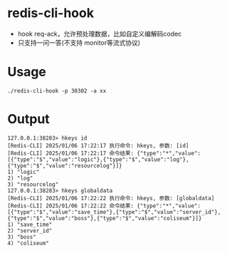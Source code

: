 # redis-cli-hook
- hook req-ack，允许预处理数据，比如自定义编解码codec
- 只支持一问一答(不支持 monitor等流式协议)

# Usage
```
./redis-cli-hook -p 30302 -a xx
```

# Output
```
127.0.0.1:38283> hkeys id
[Redis-CLI] 2025/01/06 17:22:17 执行命令: hkeys, 参数: [id]
[Redis-CLI] 2025/01/06 17:22:17 命令结果: {"type":"*","value":[{"type":"$","value":"logic"},{"type":"$","value":"log"},{"type":"$","value":"resourcelog"}]}
1) "logic"
2) "log"
3) "resourcelog"
127.0.0.1:38283> hkeys globaldata
[Redis-CLI] 2025/01/06 17:22:22 执行命令: hkeys, 参数: [globaldata]
[Redis-CLI] 2025/01/06 17:22:22 命令结果: {"type":"*","value":[{"type":"$","value":"save_time"},{"type":"$","value":"server_id"},{"type":"$","value":"boss"},{"type":"$","value":"coliseum"}]}
1) "save_time"
2) "server_id"
3) "boss"
4) "coliseum"
```